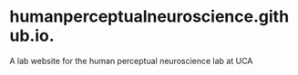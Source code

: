 # humanperceptualneuroscience.github.io.
A lab website for the human perceptual neuroscience lab at UCA
